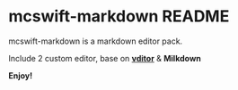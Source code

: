 # mcswift-markdown README

mcswift-markdown is a markdown editor pack.

Include 2 custom editor, base on **[vditor](https://github.com/Vanessa219/vditor)** & **Milkdown**

**Enjoy!**

